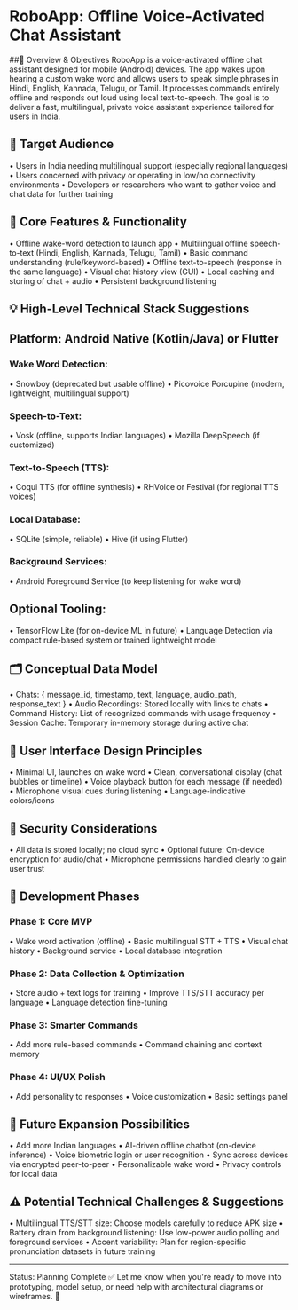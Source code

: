 # RoboApp: Offline Voice-Activated Chat Assistant


##📌 Overview & Objectives
RoboApp is a voice-activated offline chat assistant designed for mobile (Android) devices. The app wakes upon hearing a custom wake word and allows users to speak simple phrases in Hindi, English, Kannada, Telugu, or Tamil. It processes commands entirely offline and responds out loud using local text-to-speech. The goal is to deliver a fast, multilingual, private voice assistant experience tailored for users in India.

## 🎯 Target Audience
•	Users in India needing multilingual support (especially regional languages)
•	Users concerned with privacy or operating in low/no connectivity environments
•	Developers or researchers who want to gather voice and chat data for further training


## 🧩 Core Features & Functionality
•	Offline wake-word detection to launch app
•	Multilingual offline speech-to-text (Hindi, English, Kannada, Telugu, Tamil)
•	Basic command understanding (rule/keyword-based)
•	Offline text-to-speech (response in the same language)
•	Visual chat history view (GUI)
•	Local caching and storing of chat + audio
•	Persistent background listening


## 💡 High-Level Technical Stack Suggestions

## Platform: Android Native (Kotlin/Java) or Flutter

### Wake Word Detection:
•	Snowboy (deprecated but usable offline)
•	Picovoice Porcupine (modern, lightweight, multilingual support)

### Speech-to-Text:
•	Vosk (offline, supports Indian languages)
•	Mozilla DeepSpeech (if customized)

### Text-to-Speech (TTS):
•	Coqui TTS (for offline synthesis)
•	RHVoice or Festival (for regional TTS voices)

### Local Database:
•	SQLite (simple, reliable)
•	Hive (if using Flutter)

### Background Services:
•	Android Foreground Service (to keep listening for wake word)

## Optional Tooling:
•	TensorFlow Lite (for on-device ML in future)
•	Language Detection via compact rule-based system or trained lightweight model

## 🗂️ Conceptual Data Model
•	Chats: { message_id, timestamp, text, language, audio_path, response_text }
•	Audio Recordings: Stored locally with links to chats
•	Command History: List of recognized commands with usage frequency
•	Session Cache: Temporary in-memory storage during active chat

## 🎨 User Interface Design Principles
•	Minimal UI, launches on wake word
•	Clean, conversational display (chat bubbles or timeline)
•	Voice playback button for each message (if needed)
•	Microphone visual cues during listening
•	Language-indicative colors/icons

## 🔐 Security Considerations
•	All data is stored locally; no cloud sync
•	Optional future: On-device encryption for audio/chat
•	Microphone permissions handled clearly to gain user trust

## 🚧 Development Phases
### Phase 1: Core MVP
•	Wake word activation (offline)
•	Basic multilingual STT + TTS
•	Visual chat history
•	Background service
•	Local database integration

### Phase 2: Data Collection & Optimization
•	Store audio + text logs for training
•	Improve TTS/STT accuracy per language
•	Language detection fine-tuning

### Phase 3: Smarter Commands
•	Add more rule-based commands
•	Command chaining and context memory

### Phase 4: UI/UX Polish
•	Add personality to responses
•	Voice customization
•	Basic settings panel

## 🌱 Future Expansion Possibilities
•	Add more Indian languages
•	AI-driven offline chatbot (on-device inference)
•	Voice biometric login or user recognition
•	Sync across devices via encrypted peer-to-peer
•	Personalizable wake word
•	Privacy controls for local data

## ⚠️ Potential Technical Challenges & Suggestions
•	Multilingual TTS/STT size: Choose models carefully to reduce APK size
•	Battery drain from background listening: Use low-power audio polling and foreground services
•	Accent variability: Plan for region-specific pronunciation datasets in future training

________________________________________
Status: Planning Complete ✅
Let me know when you're ready to move into prototyping, model setup, or need help with architectural diagrams or wireframes. 🚀

